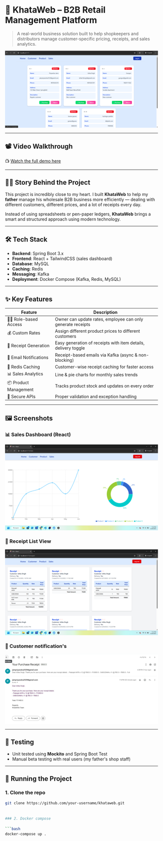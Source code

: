 # 🧾 KhataWeb – B2B Retail Management Platform

> A real-world business solution built to help shopkeepers and distributors manage customer-specific pricing, receipts, and sales analytics.

![Banner](./Images/home.png)

---

## 📽️ Video Walkthrough

📺 [Watch the full demo here](https://drive.google.com/file/d/your-demo-link-here/view?usp=sharing)

---

## 🧑‍💼 Story Behind the Project

This project is incredibly close to my heart. I built **KhataWeb** to help my **father** manage his wholesale B2B business more efficiently — dealing with different customers, different prices, and a lot of receipts every day.

Instead of using spreadsheets or pen-paper ledgers, **KhataWeb** brings a smart and structured approach using modern technology.

---

## 🛠️ Tech Stack

- **Backend**: Spring Boot 3.x  
- **Frontend**: React + TailwindCSS (sales dashboard)  
- **Database**: MySQL  
- **Caching**: Redis  
- **Messaging**: Kafka  
- **Deployment**: Docker Compose (Kafka, Redis, MySQL)

---

## ✨ Key Features

| Feature | Description |
|--------|-------------|
| 🧑‍💼 Role-based Access | Owner can update rates, employee can only generate receipts |
| 💰 Custom Rates | Assign different product prices to different customers |
| 🧾 Receipt Generation | Easy generation of receipts with item details, delivery toggle |
| 📧 Email Notifications | Receipt-based emails via Kafka (async & non-blocking) |
| 🚀 Redis Caching | Customer-wise receipt caching for faster access |
| 📊 Sales Analytics | Line & pie charts for monthly sales trends |
| 📦 Product Management | Tracks product stock and updates on every order |
| 🔐 Secure APIs | Proper validation and exception handling |

---

## 🖼️ Screenshots

### 📊 Sales Dashboard (React)

![Sales Chart](./Images/sales.png)

### 🧾 Receipt List View

![Receipt View](./Images/receipt.png)

### 🧑 Customer notification's

![Pricing Page](./Images/email.png)

---

## 🧪 Testing

- Unit tested using **Mockito** and Spring Boot Test
- Manual beta testing with real users (my father's shop staff)

---

## 🔧 Running the Project

### 1. Clone the repo

```bash
git clone https://github.com/your-username/khataweb.git


### 2. Docker compose

```bash
docker-compose up .


